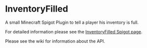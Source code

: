 # InventoryFilled
A small Minecraft Spigot Plugin to tell a player his inventory is full.

For detailed information please see the [InventoryFilled Spigot page](https://www.spigotmc.org/resources/inventoryfilled.14072/).

Please see the wiki for information about the API.

